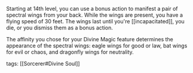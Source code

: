 Starting at 14th level, you can use a bonus action to manifest a pair of spectral wings from your back. While the wings are present, you have a flying speed of 30 feet. The wings last until you're [[incapacitated]], you die, or you dismiss them as a bonus action.

The affinity you chose for your Divine Magic feature determines the appearance of the spectral wings: eagle wings for good or law, bat wings for evil or chaos, and dragonfly wings for neutrality.

tags: [[Sorcerer#Divine Soul]]